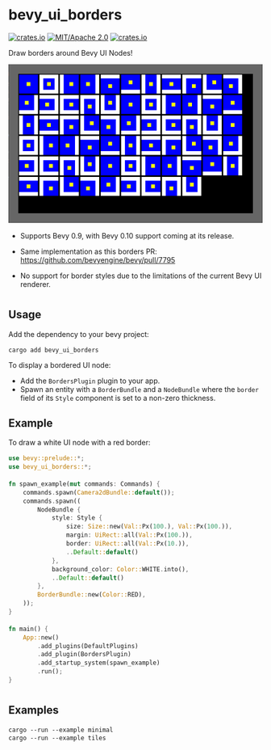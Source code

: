 # bevy_ui_borders
[![crates.io](https://img.shields.io/crates/v/bevy_ui_borders)](https://crates.io/crates/bevy_ui_borders)
[![MIT/Apache 2.0](https://img.shields.io/badge/license-MIT%2FApache-blue.svg)](https://github.com/ickshonpe/bevy_ui_borders)
[![crates.io](https://img.shields.io/crates/d/bevy_ui_borders)](https://crates.io/crates/bevy_ui_borders)

Draw borders around Bevy UI Nodes!

![image](borders_example.png)

* Supports Bevy 0.9, with Bevy 0.10 support coming at its release.

* Same implementation as this borders PR: https://github.com/bevyengine/bevy/pull/7795

* No support for border styles due to the limitations of the current Bevy UI renderer.

#
## Usage

Add the dependency to your bevy project:

```
cargo add bevy_ui_borders
```

To display a bordered UI node:
* Add the `BordersPlugin` plugin to your app.
* Spawn an entity with a `BorderBundle` and a `NodeBundle` where the `border` field of its `Style` component is set to a non-zero thickness.

## Example

To draw a white UI node with a red border:

```rust
use bevy::prelude::*;
use bevy_ui_borders::*;

fn spawn_example(mut commands: Commands) {
    commands.spawn(Camera2dBundle::default());
    commands.spawn((
        NodeBundle {
            style: Style {
                size: Size::new(Val::Px(100.), Val::Px(100.)),
                margin: UiRect::all(Val::Px(100.)),
                border: UiRect::all(Val::Px(10.)),
                ..Default::default()
            },
            background_color: Color::WHITE.into(),
            ..Default::default()
        },
        BorderBundle::new(Color::RED),
    ));       
}

fn main() {
    App::new()
        .add_plugins(DefaultPlugins)
        .add_plugin(BordersPlugin)
        .add_startup_system(spawn_example)
        .run();
}
```

#
## Examples

```
cargo --run --example minimal
cargo --run --example tiles
```